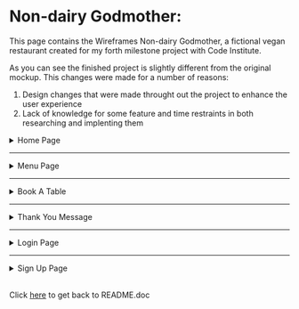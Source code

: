 # Non-dairy Godmother: 

This page contains the Wireframes Non-dairy Godmother, a fictional vegan restaurant created for my forth milestone project with Code Institute.

As you can see the finished project is slightly different from the original mockup. This changes were made for a number of reasons:
 1. Design changes that were made throught out the project to enhance the user experience
 1. Lack of knowledge for some feature and time restraints in both researching and implenting them

<details>
<summary>Home Page</summary>

![Home Page](/documents/images/wireframes/home_page.png)
</details>

***

<details>
<summary>Menu Page</summary>

![Menu Page](/documents/images/wireframes/menus.png)
</details>

***

<details>
<summary>Book A Table</summary>

![Book A Table](/documents/images/wireframes/booking_a_table.png)
</details>

***

<details>
<summary>Thank You Message</summary>

![Thank You Message](/documents/images/wireframes/booking_confirmation.png)
</details>

***

<details>
<summary>Login Page</summary>

![Login Page](/documents/images/wireframes/club_login.png)
</details>

***

<details>
<summary>Sign Up Page</summary>

![Sign Up Page](/documents/images/wireframes/signup_page.png)
</details>

<br>

Click [here](/README.md) to get back to README.doc